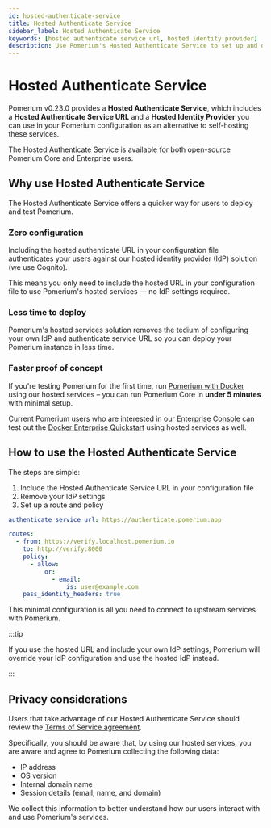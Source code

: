 ```yaml
---
id: hosted-authenticate-service
title: Hosted Authenticate Service
sidebar_label: Hosted Authenticate Service
keywords: [hosted authenticate service url, hosted identity provider]
description: Use Pomerium's Hosted Authenticate Service to set up and deploy Pomerium quickly.
---
```


# Hosted Authenticate Service

Pomerium v0.23.0 provides a **Hosted Authenticate Service**, which includes a **Hosted Authenticate Service URL** and a **Hosted Identity Provider** you can use in your Pomerium configuration as an alternative to self-hosting these services.

The Hosted Authenticate Service is available for both open-source Pomerium Core and Enterprise users.

## Why use Hosted Authenticate Service

The Hosted Authenticate Service offers a quicker way for users to deploy and test Pomerium.

### Zero configuration

Including the hosted authenticate URL in your configuration file authenticates your users against our hosted identity provider (IdP) solution (we use Cognito).

This means you only need to include the hosted URL in your configuration file to use Pomerium's hosted services — no IdP settings required.

### Less time to deploy

Pomerium's hosted services solution removes the tedium of configuring your own IdP and authenticate service URL so you can deploy your Pomerium instance in less time.

### Faster proof of concept

If you're testing Pomerium for the first time, run [Pomerium with Docker](/docs/quickstart) using our hosted services – you can run Pomerium Core in **under 5 minutes** with minimal setup.

Current Pomerium users who are interested in our [Enterprise Console](https://www.pomerium.com/enterprise-sales/) can test out the [Docker Enterprise Quickstart](/docs/releases/enterprise/install/quickstart) using hosted services as well.

## How to use the Hosted Authenticate Service

The steps are simple:

1. Include the Hosted Authenticate Service URL in your configuration file
1. Remove your IdP settings
1. Set up a route and policy

```yaml title=pomerium-config.yaml
authenticate_service_url: https://authenticate.pomerium.app

routes:
  - from: https://verify.localhost.pomerium.io
    to: http://verify:8000
    policy:
      - allow:
          or:
            - email:
                is: user@example.com
    pass_identity_headers: true
```

This minimal configuration is all you need to connect to upstream services with Pomerium.

:::tip

If you use the hosted URL and include your own IdP settings, Pomerium will override your IdP configuration and use the hosted IdP instead.

:::

## Privacy considerations

Users that take advantage of our Hosted Authenticate Service should review the [Terms of Service agreement](https://www.pomerium.com/pomerium-zero-user-agreement/).

Specifically, you should be aware that, by using our hosted services, you are aware and agree to Pomerium collecting the following data:

- IP address
- OS version
- Internal domain name
- Session details (email, name, and domain)

We collect this information to better understand how our users interact with and use Pomerium's services.
